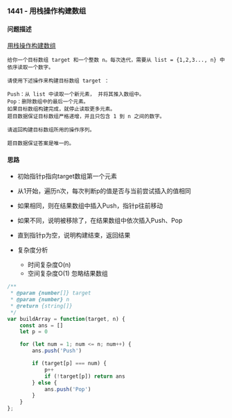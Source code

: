 ### 1441 - 用栈操作构建数组

#### 问题描述

[用栈操作构建数组](https://leetcode-cn.com/problems/build-an-array-with-stack-operations/)

```textile
给你一个目标数组 target 和一个整数 n。每次迭代，需要从 list = {1,2,3..., n} 中依序读取一个数字。

请使用下述操作来构建目标数组 target ：

Push：从 list 中读取一个新元素， 并将其推入数组中。
Pop：删除数组中的最后一个元素。
如果目标数组构建完成，就停止读取更多元素。
题目数据保证目标数组严格递增，并且只包含 1 到 n 之间的数字。

请返回构建目标数组所用的操作序列。

题目数据保证答案是唯一的。
```

#### 思路
- 初始指针p指向target数组第一个元素
- 从1开始，遍历n次，每次判断p的值是否与当前尝试插入的值相同
- 如果相同，则在结果数组中插入Push，指针p往前移动
- 如果不同，说明被移除了，在结果数组中依次插入Push、Pop
- 直到指针p为空，说明构建结束，返回结果

- 复杂度分析
  
  - 时间复杂度O(n)
  - 空间复杂度O(1) 忽略结果数组

```js
/**
 * @param {number[]} target
 * @param {number} n
 * @return {string[]}
 */
var buildArray = function(target, n) {
    const ans = []
    let p = 0

    for (let num = 1; num <= n; num++) {
        ans.push('Push')

        if (target[p] === num) {
            p++
            if (!target[p]) return ans
        } else {
            ans.push('Pop')
        }        
    }
};
```
